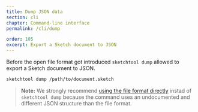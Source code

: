 ```yaml
---
title: Dump JSON data
section: cli
chapter: Command-line interface
permalink: /cli/dump

order: 105
excerpt: Export a Sketch document to JSON
---
```


Before the open file format got introduced `sketchtool dump` allowed to export a Sketch document to JSON.

```sh
sketchtool dump /path/to/document.sketch
```

> **Note:** We strongly recommend [using the file format directly](/file-format) instad of `sketchtool dump` because the command uses an undocumented and different JSON structure than the file format.
